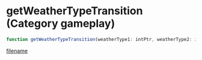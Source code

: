 # getWeatherTypeTransition (Category gameplay)

```js
function getWeatherTypeTransition(weatherType1: intPtr, weatherType2: intPtr, percentWeather2: floatPtr): Array
```

[filename](getWeatherTypeTransition_m.md ':include')
